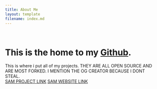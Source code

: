 ```yaml
---
title: About Me
layout: template
filename: index.md
--- 
```

<!DOCTYPE html>
<html>
<title>MemPlayZ Home Page</title>
<head>
</head>
<body>
  <Body background="High_resolution_wallpaper_background_ID_77700720685.jpg"> <br>  

<h1>This is the home to my <a href="https://github.com/DriftPlayZ">Github</a>.</h1>
<div>This is where i put all of my projects. THEY ARE ALL OPEN SOURCE AND ARE MOST FORKED. I MENTION THE OG CREATOR BECAUSE I DONT STEAL.</div>
<a href="https://github.com/DriftPlayZ/sam">SAM PROJECT LINK</a>
<a href="https://driftplayz.github.io/sam/">SAM WEBSITE LINK</a>

</body>
</html>
